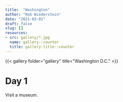 ```yaml
---
title:  "Washington"
author: "Rob Wiederstein"
date: "2021-03-01"
draft: false
slug: []
resources:
- src: gallery/*.jpg
  name: gallery-:counter
  title: gallery-title-:counter
---
```

{{< gallery folder="gallery" title="Washington D.C."  >}}
# Day 1

Visit a museum.
